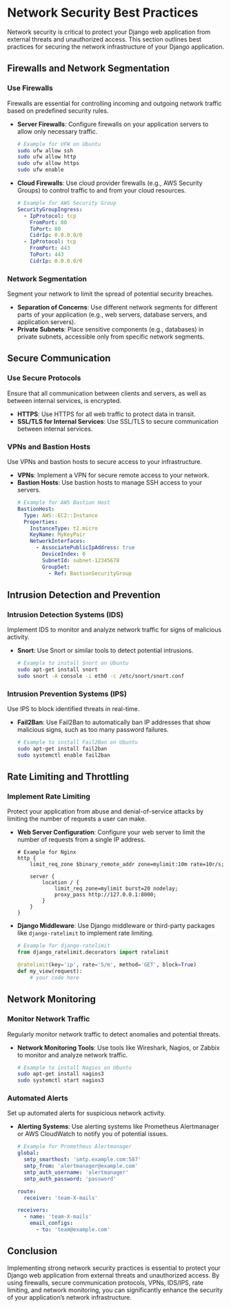 # Network Security Best Practices

Network security is critical to protect your Django web application from external threats and unauthorized access. This section outlines best practices for securing the network infrastructure of your Django application.

## Firewalls and Network Segmentation

### Use Firewalls
Firewalls are essential for controlling incoming and outgoing network traffic based on predefined security rules.

- **Server Firewalls**: Configure firewalls on your application servers to allow only necessary traffic.
  ```bash
  # Example for UFW on Ubuntu
  sudo ufw allow ssh
  sudo ufw allow http
  sudo ufw allow https
  sudo ufw enable
  ```

- **Cloud Firewalls**: Use cloud provider firewalls (e.g., AWS Security Groups) to control traffic to and from your cloud resources.
  ```yaml
  # Example for AWS Security Group
  SecurityGroupIngress:
    - IpProtocol: tcp
      FromPort: 80
      ToPort: 80
      CidrIp: 0.0.0.0/0
    - IpProtocol: tcp
      FromPort: 443
      ToPort: 443
      CidrIp: 0.0.0.0/0
  ```

### Network Segmentation
Segment your network to limit the spread of potential security breaches.

- **Separation of Concerns**: Use different network segments for different parts of your application (e.g., web servers, database servers, and application servers).
- **Private Subnets**: Place sensitive components (e.g., databases) in private subnets, accessible only from specific network segments.

## Secure Communication

### Use Secure Protocols
Ensure that all communication between clients and servers, as well as between internal services, is encrypted.

- **HTTPS**: Use HTTPS for all web traffic to protect data in transit.
- **SSL/TLS for Internal Services**: Use SSL/TLS to secure communication between internal services.

### VPNs and Bastion Hosts
Use VPNs and bastion hosts to secure access to your infrastructure.

- **VPNs**: Implement a VPN for secure remote access to your network.
- **Bastion Hosts**: Use bastion hosts to manage SSH access to your servers.
  ```yaml
  # Example for AWS Bastion Host
  BastionHost:
    Type: AWS::EC2::Instance
    Properties:
      InstanceType: t2.micro
      KeyName: MyKeyPair
      NetworkInterfaces:
        - AssociatePublicIpAddress: true
          DeviceIndex: 0
          SubnetId: subnet-12345678
          GroupSet:
            - Ref: BastionSecurityGroup
  ```

## Intrusion Detection and Prevention

### Intrusion Detection Systems (IDS)
Implement IDS to monitor and analyze network traffic for signs of malicious activity.

- **Snort**: Use Snort or similar tools to detect potential intrusions.
  ```bash
  # Example to install Snort on Ubuntu
  sudo apt-get install snort
  sudo snort -A console -i eth0 -c /etc/snort/snort.conf
  ```

### Intrusion Prevention Systems (IPS)
Use IPS to block identified threats in real-time.

- **Fail2Ban**: Use Fail2Ban to automatically ban IP addresses that show malicious signs, such as too many password failures.
  ```bash
  # Example to install Fail2Ban on Ubuntu
  sudo apt-get install fail2ban
  sudo systemctl enable fail2ban
  ```

## Rate Limiting and Throttling

### Implement Rate Limiting
Protect your application from abuse and denial-of-service attacks by limiting the number of requests a user can make.

- **Web Server Configuration**: Configure your web server to limit the number of requests from a single IP address.
  ```nginx
  # Example for Nginx
  http {
      limit_req_zone $binary_remote_addr zone=mylimit:10m rate=10r/s;

      server {
          location / {
              limit_req zone=mylimit burst=20 nodelay;
              proxy_pass http://127.0.0.1:8000;
          }
      }
  }
  ```

- **Django Middleware**: Use Django middleware or third-party packages like `django-ratelimit` to implement rate limiting.
  ```python
  # Example for django-ratelimit
  from django_ratelimit.decorators import ratelimit

  @ratelimit(key='ip', rate='5/m', method='GET', block=True)
  def my_view(request):
      # your code here
  ```

## Network Monitoring

### Monitor Network Traffic
Regularly monitor network traffic to detect anomalies and potential threats.

- **Network Monitoring Tools**: Use tools like Wireshark, Nagios, or Zabbix to monitor and analyze network traffic.
  ```bash
  # Example to install Nagios on Ubuntu
  sudo apt-get install nagios3
  sudo systemctl start nagios3
  ```

### Automated Alerts
Set up automated alerts for suspicious network activity.

- **Alerting Systems**: Use alerting systems like Prometheus Alertmanager or AWS CloudWatch to notify you of potential issues.
  ```yaml
  # Example for Prometheus Alertmanager
  global:
    smtp_smarthost: 'smtp.example.com:587'
    smtp_from: 'alertmanager@example.com'
    smtp_auth_username: 'alertmanager'
    smtp_auth_password: 'password'

  route:
    receiver: 'team-X-mails'

  receivers:
    - name: 'team-X-mails'
      email_configs:
        - to: 'team@example.com'
  ```

## Conclusion

Implementing strong network security practices is essential to protect your Django web application from external threats and unauthorized access. By using firewalls, secure communication protocols, VPNs, IDS/IPS, rate limiting, and network monitoring, you can significantly enhance the security of your application’s network infrastructure.